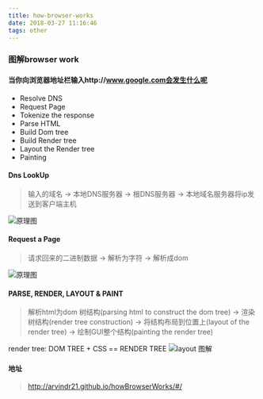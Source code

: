 ```yaml
---
title: how-browser-works
date: 2018-03-27 11:16:46
tags: other
---
```

### 图解browser work
#### 当你向浏览器地址栏输入http://www.google.com会发生什么呢
* Resolve DNS
* Request Page
* Tokenize the response
* Parse HTML
* Build Dom tree
* Build Render tree
* Layout the Render tree
* Painting

#### Dns LookUp
> 输入的域名 -> 本地DNS服务器 -> 根DNS服务器 -> 本地域名服务器将ip发送到客户端主机

![原理图](http://p5vxzph29.bkt.clouddn.com/dns-look.jpg)
#### Request a Page
> 请求回来的二进制数据 -> 解析为字符 -> 解析成dom

![原理图](http://p5vxzph29.bkt.clouddn.com/request-page.jpg)

#### PARSE, RENDER, LAYOUT & PAINT
> 解析html为dom 树结构(parsing html to construct the dom tree) -> 渲染树结构(render tree construction) -> 将结构布局到位置上(layout of the render tree) -> 绘制GUI整个结构(painting the render tree)

render tree: DOM TREE + CSS == RENDER TREE
![layout 图解](http://p5vxzph29.bkt.clouddn.com/render.jpg)

#### 地址
> http://arvindr21.github.io/howBrowserWorks/#/